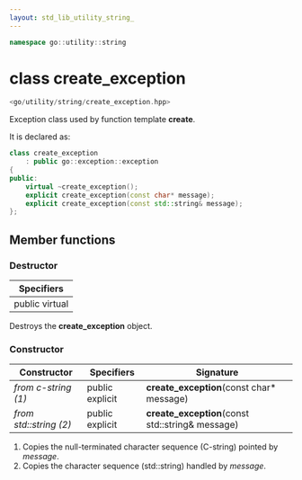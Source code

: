 ```yaml
---
layout: std_lib_utility_string_
---
```


```c++
namespace go::utility::string
```

# class create_exception

```c++
<go/utility/string/create_exception.hpp>
```

Exception class used by function template **create**.

It is declared as:

```c++
class create_exception
    : public go::exception::exception
{
public:
    virtual ~create_exception();
    explicit create_exception(const char* message);
    explicit create_exception(const std::string& message);
};
```

## Member functions

### Destructor

Specifiers |
-|
public virtual |

Destroys the **create_exception** object.

### Constructor

Constructor | Specifiers | Signature
-|-|-
*from c-string (1)* | public explicit | **create_exception**(const char\* message)
*from std\::string (2)* | public explicit | **create_exception**(const std\::string& message)

1. Copies the null-terminated character sequence (C-string) pointed by *message*.
2. Copies the character sequence (std\::string) handled by *message*.
